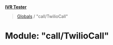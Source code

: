 **[IVR Tester](../README.md)**

> [Globals](../README.md) / "call/TwilioCall"

# Module: "call/TwilioCall"
